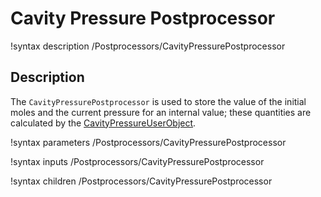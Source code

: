 # Cavity Pressure Postprocessor

!syntax description /Postprocessors/CavityPressurePostprocessor

## Description

The `CavityPressurePostprocessor` is used to store the value of the initial moles and the current pressure for an internal value; these quantities are calculated by the [CavityPressureUserObject](/UserObjects/CavityPressureUserObject.md).

!syntax parameters /Postprocessors/CavityPressurePostprocessor

!syntax inputs /Postprocessors/CavityPressurePostprocessor

!syntax children /Postprocessors/CavityPressurePostprocessor
